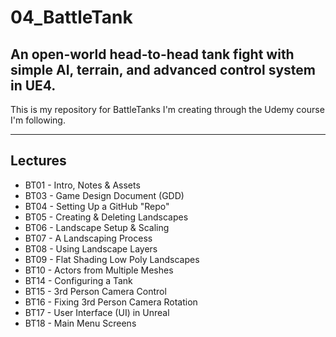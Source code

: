 # 04_BattleTank
An open-world head-to-head tank fight with simple AI, terrain, and advanced control system in UE4.
---
This is my repository for BattleTanks I'm creating through the Udemy course I'm following.

---
## Lectures
* BT01 - Intro, Notes & Assets
* BT03 - Game Design Document (GDD)
* BT04 - Setting Up a GitHub "Repo"
* BT05 - Creating & Deleting Landscapes
* BT06 - Landscape Setup & Scaling
* BT07 - A Landscaping Process
* BT08 - Using Landscape Layers
* BT09 - Flat Shading Low Poly Landscapes
* BT10 - Actors from Multiple Meshes
* BT14 - Configuring a Tank
* BT15 - 3rd Person Camera Control
* BT16 - Fixing 3rd Person Camera Rotation
* BT17 - User Interface (UI) in Unreal
* BT18 - Main Menu Screens
